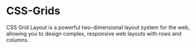 # CSS-Grids
CSS Grid Layout is a powerful two-dimensional layout system for the web, allowing you to design complex, responsive web layouts with rows and columns.
